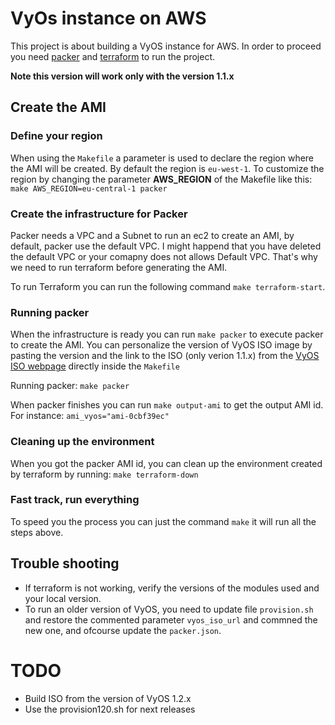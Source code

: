 # VyOs instance on AWS
This project is about building a VyOS instance for AWS. In order to proceed you need [packer](https://www.packer.io/downloads.html) and [terraform](https://www.terraform.io/downloads.html) to run the project.

**Note this version will work only with the version 1.1.x**

## Create the AMI
### Define your region
When using the `Makefile` a parameter is used to declare the region where the AMI will be created. By default the region is `eu-west-1`. To customize the region by changing the parameter **AWS_REGION** of the Makefile like this:
`make AWS_REGION=eu-central-1 packer`

### Create the infrastructure for Packer
Packer needs a VPC and a Subnet to run an ec2 to create an AMI, by default, packer use the default VPC. I might happend that you have deleted the default VPC or your comapny does not allows Default VPC. That's why we need to run terraform before generating the AMI.

To run Terraform you can run the following command `make terraform-start`.

### Running packer
When the infrastructure is ready you can run `make packer` to execute packer to create the AMI.
You can personalize the version of VyOS ISO image by pasting the version and the link to the ISO (only verion 1.1.x) from the [VyOS ISO webpage](https://downloads.vyos.io/?dir=release/legacy/1.1.8) directly inside the `Makefile`


Running packer: `make packer`

When packer finishes you can run `make output-ami` to get the output AMI id. For instance: `ami_vyos="ami-0cbf39ec"`

### Cleaning up the environment
When you got the packer AMI id, you can clean up the environment created by terraform by running: `make terraform-down`

### Fast track, run everything
To speed you the process you can just the command `make` it will run all the steps above.

## Trouble shooting
* If terraform is not working, verify the versions of the modules used and your local version.
* To run an older version of VyOS, you need to update file `provision.sh` and restore the commented parameter `vyos_iso_url` and commned the new one, and ofcourse update the `packer.json`.

# TODO
* Build ISO from the version of VyOS 1.2.x
* Use the provision120.sh for next releases